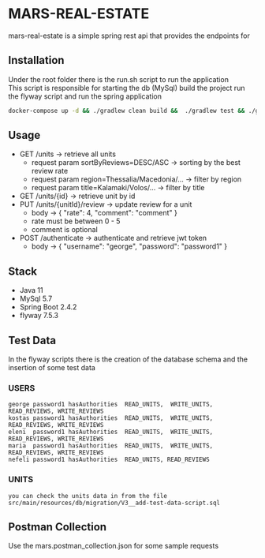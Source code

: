 # MARS-REAL-ESTATE

mars-real-estate is a simple spring rest api that provides the endpoints for 

## Installation

Under the root folder there is the run.sh script to run the application<br />
This script is responsible for starting the db (MySql) build the project run the flyway script and run the spring application
```bash
docker-compose up -d && ./gradlew clean build &&  ./gradlew test && ./gradlew flywayClean && ./gradlew flywayMigrate && ./gradlew bootRun
```

## Usage

* GET /units &rarr; retrieve all units
    * request param sortByReviews=DESC/ASC &rarr; sorting by the best review rate
    * request param region=Thessalia/Macedonia/... &rarr; filter by region
    * request param title=Kalamaki/Volos/... &rarr; filter by title
* GET /units/{id} &rarr; retrieve unit by id 
* PUT /units/{unitId}/review &rarr; update review for a unit
    * body &rarr;  { "rate": 4, "comment": "comment" }
    * rate must be between 0 - 5 
    * comment is optional
* POST /authenticate &rarr; authenticate and retrieve jwt token
     * body &rarr;  {
                        "username": "george",
                        "password": "password1"
                    }

## Stack

* Java 11
* MySql 5.7
* Spring Boot 2.4.2
* flyway 7.5.3

## Test Data
In the flyway scripts there is the creation of the database schema and the insertion of some test data 

### USERS
    george password1 hasAuthorities  READ_UNITS,  WRITE_UNITS, READ_REVIEWS, WRITE_REVIEWS
    kostas password1 hasAuthorities  READ_UNITS,  WRITE_UNITS, READ_REVIEWS, WRITE_REVIEWS
    eleni  password1 hasAuthorities  READ_UNITS,  WRITE_UNITS, READ_REVIEWS, WRITE_REVIEWS
    maria  password1 hasAuthorities  READ_UNITS,  WRITE_UNITS, READ_REVIEWS, WRITE_REVIEWS
    nefeli password1 hasAuthorities  READ_UNITS, READ_REVIEWS
    
### UNITS
    you can check the units data in from the file src/main/resources/db/migration/V3__add-test-data-script.sql
    
## Postman Collection

Use the mars.postman_collection.json for some sample requests
